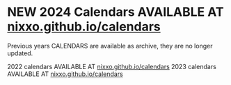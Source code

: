 # NEW 2024 Calendars AVAILABLE AT <a href="http://nixxo.github.io/calendars/">nixxo.github.io/calendars</a>



Previous years CALENDARS are available as archive, they are no longer updated.

2022 calendars AVAILABLE AT <a href="http://nixxo.github.io/calendars/2022.md">nixxo.github.io/calendars</a>
2023 calendars AVAILABLE AT <a href="http://nixxo.github.io/calendars/2023.md">nixxo.github.io/calendars</a>